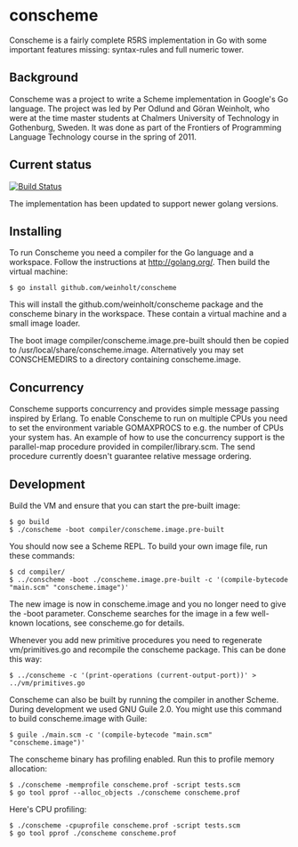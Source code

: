 # conscheme

Conscheme is a fairly complete R5RS implementation in Go with some
important features missing: syntax-rules and full numeric tower.

## Background

Conscheme was a project to write a Scheme implementation in Google's
Go language. The project was led by Per Odlund and Göran Weinholt, who
were at the time master students at Chalmers University of Technology
in Gothenburg, Sweden. It was done as part of the Frontiers of
Programming Language Technology course in the spring of 2011.

## Current status

[![Build Status](https://travis-ci.org/weinholt/conscheme.svg?branch=master)](https://travis-ci.org/weinholt/conscheme)

The implementation has been updated to support newer golang versions.

## Installing

To run Conscheme you need a compiler for the Go language and a
workspace. Follow the instructions at http://golang.org/. Then build
the virtual machine:

```
$ go install github.com/weinholt/conscheme
```

This will install the github.com/weinholt/conscheme package and the
conscheme binary in the workspace. These contain a virtual machine and
a small image loader.

The boot image compiler/conscheme.image.pre-built should then be
copied to /usr/local/share/conscheme.image. Alternatively you may set
CONSCHEMEDIRS to a directory containing conscheme.image.

## Concurrency

Conscheme supports concurrency and provides simple message passing
inspired by Erlang. To enable Conscheme to run on multiple CPUs you
need to set the environment variable GOMAXPROCS to e.g. the number of
CPUs your system has. An example of how to use the concurrency support
is the parallel-map procedure provided in compiler/library.scm. The
send procedure currently doesn't guarantee relative message ordering.

## Development

Build the VM and ensure that you can start the pre-built image:

```
$ go build
$ ./conscheme -boot compiler/conscheme.image.pre-built
```

You should now see a Scheme REPL. To build your own image file, run
these commands:

```
$ cd compiler/
$ ../conscheme -boot ./conscheme.image.pre-built -c '(compile-bytecode "main.scm" "conscheme.image")'
```

The new image is now in conscheme.image and you no longer need to give
the -boot parameter. Conscheme searches for the image in a few
well-known locations, see conscheme.go for details.

Whenever you add new primitive procedures you need to regenerate
vm/primitives.go and recompile the conscheme package. This can be done
this way:

```
$ ../conscheme -c '(print-operations (current-output-port))' > ../vm/primitives.go
```

Conscheme can also be built by running the compiler in another Scheme.
During development we used GNU Guile 2.0. You might use this command
to build conscheme.image with Guile:

```
$ guile ./main.scm -c '(compile-bytecode "main.scm" "conscheme.image")'
```

The conscheme binary has profiling enabled. Run this to profile memory
allocation:

```
$ ./conscheme -memprofile conscheme.prof -script tests.scm
$ go tool pprof --alloc_objects ./conscheme conscheme.prof
```

Here's CPU profiling:

```
$ ./conscheme -cpuprofile conscheme.prof -script tests.scm
$ go tool pprof ./conscheme conscheme.prof
```
